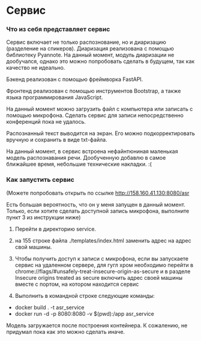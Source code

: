 # Cервис

### Что из себя представляет сервис

Сервис включает не только распознование, но и диаризацию (разделение на спикеров). Диаризация реализована с помощью библиотеку Pyannote. На данный момент, модуль диаризации не дообучался, однако это можно попробовать сделать в будущем, так как качество не идеально.

Бэкенд реализован с помощью фреймворка FastAPI. 

Фронтенд реализован с помощью инструментов Bootstrap, а также языка программирования JavaScript. 

На данный момент можно загрузить файл с компьютера или записать с помощью микрофона. Сделать сервис для записи непосредственно конференций пока не удалось.

Распознанный текст выводится на экран. Его можно подкорректировать вручную и сохранить в виде txt-файла. 

На данный момент, в сервис встроена нефайнтюниная маленькая модель распознавания речи. Дообученную добавлю в самое ближайшее время, небольшие технические накладки. :(


### Как запустить сервис

(Можете попробовать открыть по ссылке http://158.160.41.130:8080/asr

Есть большая вероятность, что он у меня запущен в данный момент.  Только, если хотите сделать доступной запись микрофона, выполните пункт 3 из инструкции ниже)

1. Перейти в директорию service.

2. на 155 строке файла ./templates/index.html заменить адрес на адрес свой машины.

3. Чтобы получить доступ к записи с микрофона, если вы запускаете сервис на удаленном сервере, для гугл хром необходимо перейти в chrome://flags/#unsafely-treat-insecure-origin-as-secure и в разделе  Insecure origins treated as secure включить адрес своей машины вместе с портом, на котором находится сервис

4. Выполнить в командной строке следующие команды:

* docker build . -t asr_service
* docker run -d -p 8080:8080 -v $(pwd):/app asr_service

Модель загружается после построения контейнера. К сожалению, не придумал пока как это можно сделать иначе. 


